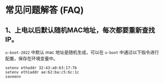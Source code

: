 # 常见问题解答 (FAQ)

## 1、上电以后默认随机MAC地址，每次都要重新查找IP。

 `u-boot-2022` 中默认 mac 地址是随机生成，可以在 `u-boot` 中通过以下指令进行配置，保存在环境变量中。

```shell
setenv ethaddr 32:43:a0:63:17:7b
setenv eth1addr ae:62:ba:c5:6c:1c
saveenv
```
